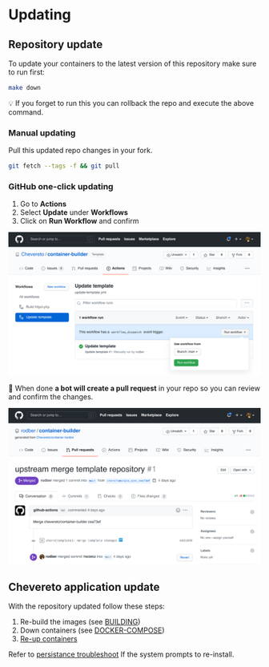 # Updating

## Repository update

To update your containers to the latest version of this repository make sure to run first:

```sh
make down
```

💡 If you forget to run this you can rollback the repo and execute the above command.

### Manual updating

Pull this updated repo changes in your fork.

```sh
git fetch --tags -f && git pull
```

### GitHub one-click updating

1. Go to **Actions**
2. Select **Update** under **Workflows**
3. Click on **Run Workflow** and confirm

![Update template](src/update.png)

🤖 When done **a bot will create a pull request** in your repo so you can review and confirm the changes.

![Update merge](src/update-merge.png)

## Chevereto application update

With the repository updated follow these steps:

1. Re-build the images (see [BUILDING](BUILDING.md))
2. Down containers (see [DOCKER-COMPOSE](DOCKER-COMPOSE.md#down))
3. [Re-up containers](DOCKER-COMPOSE.md#up-daemonized)

Refer to [persistance troubleshoot](PERSISTENT.md#no-persistence) If the system prompts to re-install.
